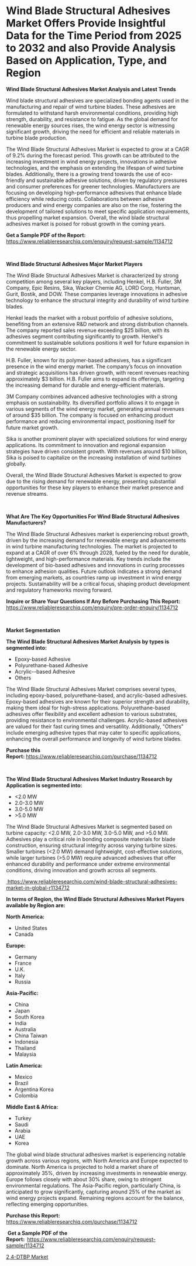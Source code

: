 <p><h1>Wind Blade Structural Adhesives Market Offers Provide Insightful Data for the Time Period from 2025 to 2032 and also Provide Analysis Based on Application, Type, and Region</h1></p><p><strong>Wind Blade Structural Adhesives Market Analysis and Latest Trends</strong></p>
<p><p>Wind blade structural adhesives are specialized bonding agents used in the manufacturing and repair of wind turbine blades. These adhesives are formulated to withstand harsh environmental conditions, providing high strength, durability, and resistance to fatigue. As the global demand for renewable energy sources rises, the wind energy sector is witnessing significant growth, driving the need for efficient and reliable materials in turbine blade production.</p><p>The Wind Blade Structural Adhesives Market is expected to grow at a CAGR of 9.2% during the forecast period. This growth can be attributed to the increasing investment in wind energy projects, innovations in adhesive technologies, and the emphasis on extending the lifespan of wind turbine blades. Additionally, there is a growing trend towards the use of eco-friendly and sustainable adhesive solutions, driven by regulatory pressures and consumer preferences for greener technologies. Manufacturers are focusing on developing high-performance adhesives that enhance blade efficiency while reducing costs. Collaborations between adhesive producers and wind energy companies are also on the rise, fostering the development of tailored solutions to meet specific application requirements, thus propelling market expansion. Overall, the wind blade structural adhesives market is poised for robust growth in the coming years.</p></p>
<p><strong>Get a Sample PDF of the Report:&nbsp;</strong> <a href="https://www.reliableresearchiq.com/enquiry/request-sample/1134712?utm_campaign=3132&utm_medium=2&utm_source=Github&utm_content=ia&utm_term=25032025&utm_id=wind-blade-structural-adhesives">https://www.reliableresearchiq.com/enquiry/request-sample/1134712</a></p>
<p>&nbsp;</p>
<p><strong>Wind Blade Structural Adhesives Major Market Players</strong></p>
<p><p>The Wind Blade Structural Adhesives Market is characterized by strong competition among several key players, including Henkel, H.B. Fuller, 3M Company, Epic Resins, Sika, Wacker Chemie AG, LORD Corp, Huntsman, Gurit, Bostik, and DOW. These companies leverage innovations in adhesive technology to enhance the structural integrity and durability of wind turbine blades.</p><p>Henkel leads the market with a robust portfolio of adhesive solutions, benefiting from an extensive R&D network and strong distribution channels. The company reported sales revenue exceeding $25 billion, with its adhesives segment contributing significantly to growth. Henkel's commitment to sustainable solutions positions it well for future expansion in the renewable energy sector.</p><p>H.B. Fuller, known for its polymer-based adhesives, has a significant presence in the wind energy market. The company’s focus on innovation and strategic acquisitions has driven growth, with recent revenues reaching approximately $3 billion. H.B. Fuller aims to expand its offerings, targeting the increasing demand for durable and energy-efficient materials.</p><p>3M Company combines advanced adhesive technologies with a strong emphasis on sustainability. Its diversified portfolio allows it to engage in various segments of the wind energy market, generating annual revenues of around $35 billion. The company is focused on enhancing product performance and reducing environmental impact, positioning itself for future market growth.</p><p>Sika is another prominent player with specialized solutions for wind energy applications. Its commitment to innovation and regional expansion strategies have driven consistent growth. With revenues around $10 billion, Sika is poised to capitalize on the increasing installation of wind turbines globally.</p><p>Overall, the Wind Blade Structural Adhesives Market is expected to grow due to the rising demand for renewable energy, presenting substantial opportunities for these key players to enhance their market presence and revenue streams.</p></p>
<p>&nbsp;</p>
<p><strong>What Are The Key Opportunities For Wind Blade Structural Adhesives Manufacturers?</strong></p>
<p><p>The Wind Blade Structural Adhesives market is experiencing robust growth, driven by the increasing demand for renewable energy and advancements in wind turbine manufacturing technologies. The market is projected to expand at a CAGR of over 6% through 2028, fueled by the need for durable, lightweight, and high-performance materials. Key trends include the development of bio-based adhesives and innovations in curing processes to enhance adhesion qualities. Future outlook indicates a strong demand from emerging markets, as countries ramp up investment in wind energy projects. Sustainability will be a critical focus, shaping product development and regulatory frameworks moving forward.</p></p>
<p><strong>Inquire or Share Your Questions If Any Before Purchasing This Report:</strong> <a href="https://www.reliableresearchiq.com/enquiry/pre-order-enquiry/1134712?utm_campaign=3132&utm_medium=2&utm_source=Github&utm_content=ia&utm_term=25032025&utm_id=wind-blade-structural-adhesives">https://www.reliableresearchiq.com/enquiry/pre-order-enquiry/1134712</a></p>
<p>&nbsp;</p>
<p><strong>Market Segmentation</strong></p>
<p><strong>The Wind Blade Structural Adhesives Market Analysis by types is segmented into:</strong></p>
<p><ul><li>Epoxy-based Adhesive</li><li>Polyurethane-based Adhesive</li><li>Acrylic--based Adhesive</li><li>Others</li></ul></p>
<p><p>The Wind Blade Structural Adhesives Market comprises several types, including epoxy-based, polyurethane-based, and acrylic-based adhesives. Epoxy-based adhesives are known for their superior strength and durability, making them ideal for high-stress applications. Polyurethane-based adhesives offer flexibility and excellent adhesion to various substrates, providing resistance to environmental challenges. Acrylic-based adhesives are valued for their fast curing times and versatility. Additionally, "Others" include emerging adhesive types that may cater to specific applications, enhancing the overall performance and longevity of wind turbine blades.</p></p>
<p><strong>Purchase this Report:&nbsp;</strong><a href="https://www.reliableresearchiq.com/purchase/1134712?utm_campaign=3132&utm_medium=2&utm_source=Github&utm_content=ia&utm_term=25032025&utm_id=wind-blade-structural-adhesives">https://www.reliableresearchiq.com/purchase/1134712</a></p>
<p>&nbsp;</p>
<p><strong>The Wind Blade Structural Adhesives Market Industry Research by Application is segmented into:</strong></p>
<p><ul><li><2.0 MW</li><li>2.0-3.0 MW</li><li>3.0-5.0 MW</li><li>>5.0 MW</li></ul></p>
<p><p>The Wind Blade Structural Adhesives Market is segmented based on turbine capacity: <2.0 MW, 2.0-3.0 MW, 3.0-5.0 MW, and >5.0 MW. Adhesives play a critical role in bonding composite materials for blade construction, ensuring structural integrity across varying turbine sizes. Smaller turbines (<2.0 MW) demand lightweight, cost-effective solutions, while larger turbines (>5.0 MW) require advanced adhesives that offer enhanced durability and performance under extreme environmental conditions, driving innovation and growth across all segments.</p></p>
<p><a href="https://www.reliableresearchiq.com/wind-blade-structural-adhesives-market-in-global-r1134712?utm_campaign=3132&utm_medium=2&utm_source=Github&utm_content=ia&utm_term=25032025&utm_id=wind-blade-structural-adhesives">&nbsp;https://www.reliableresearchiq.com/wind-blade-structural-adhesives-market-in-global-r1134712</a></p>
<p><strong>In terms of Region, the Wind Blade Structural Adhesives Market Players available by Region are:</strong></p>
<p>
    <p> <strong> North America: </strong>
        <ul>
            <li>United States</li>
            <li>Canada</li>
        </ul>
        </p> 
    <p> <strong> Europe: </strong>
        <ul>
            <li>Germany</li>
            <li>France</li>
            <li>U.K.</li>
            <li>Italy</li>
            <li>Russia</li>
        </ul>
        </p> 
    <p> <strong> Asia-Pacific: </strong>
        <ul>
            <li>China</li>
            <li>Japan</li>
            <li>South Korea</li>
            <li>India</li>
            <li>Australia</li>
            <li>China Taiwan</li>
            <li>Indonesia</li>
            <li>Thailand</li>
            <li>Malaysia</li>
        </ul>
        </p> 
    <p> <strong> Latin America: </strong>
        <ul>
            <li>Mexico</li>
            <li>Brazil</li>
            <li>Argentina Korea</li>
            <li>Colombia</li>
        </ul>
        </p> 
    <p> <strong> Middle East & Africa: </strong>
        <ul>
            <li>Turkey</li>
            <li>Saudi</li>
            <li>Arabia</li>
            <li>UAE</li>
            <li>Korea</li>
        </ul>
    </p>
    </p>
<p><p>The global wind blade structural adhesives market is experiencing notable growth across various regions, with North America and Europe expected to dominate. North America is projected to hold a market share of approximately 35%, driven by increasing investments in renewable energy. Europe follows closely with about 30% share, owing to stringent environmental regulations. The Asia-Pacific region, particularly China, is anticipated to grow significantly, capturing around 25% of the market as wind energy projects expand. Remaining regions account for the balance, reflecting emerging opportunities.</p></p>
<p><strong>Purchase this Report: </strong><a href="https://www.reliableresearchiq.com/purchase/1134712?utm_campaign=3132&utm_medium=2&utm_source=Github&utm_content=ia&utm_term=25032025&utm_id=wind-blade-structural-adhesives">https://www.reliableresearchiq.com/purchase/1134712</a></p>
<p>&nbsp;<strong>Get a Sample PDF of the Report:&nbsp;&nbsp;</strong><a href="https://www.reliableresearchiq.com/enquiry/request-sample/1134712?utm_campaign=3132&utm_medium=2&utm_source=Github&utm_content=ia&utm_term=25032025&utm_id=wind-blade-structural-adhesives">https://www.reliableresearchiq.com/enquiry/request-sample/1134712</a></p>
<p><strong></strong></p>
<p><p><a href="https://github.com/jhamygunler/Market-Research-Report-List-1/blob/main/24-dtbp-market.md?utm_campaign=3132&utm_medium=2&utm_source=Github&utm_content=ia&utm_term=25032025&utm_id=wind-blade-structural-adhesives">2,4-DTBP Market</a></p></p>
